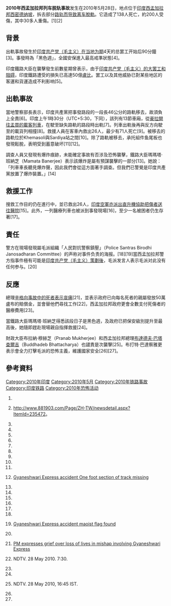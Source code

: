 **2010年西孟加拉邦列车脱轨事故**发生在2010年5月28日，地点位于[印度](../Page/印度.md "wikilink")[西孟加拉邦](../Page/西孟加拉邦.md "wikilink")[西密德纳坡](https://zh.wikipedia.org/wiki/西密德纳坡 "wikilink")，拆去部分[路轨而导致离车](https://zh.wikipedia.org/wiki/路轨 "wikilink")[脫軌](https://zh.wikipedia.org/wiki/脫軌 "wikilink")。它造成了138人死亡，約200人受傷，其中30多人重傷。\[1\]\[2\]

## 背景

出軌事故發生於[印度共产党（毛主义）在当地为期](../Page/印度共产党（毛主义）.md "wikilink")4天的总罢工开始后90分鐘\[3\]。事發時為「黑色週」，全國安保進入最高戒準狀態\[4\]。

印度鐵路大臣在襲擊發生前數星期曾表示，由于[印度共产党（毛主义）的大罢工和阻碍](../Page/印度共产党（毛主义）.md "wikilink")，印度鐵路遭受的損失已高達50億[盧比](https://zh.wikipedia.org/wiki/盧比 "wikilink")。罢工以及其他威胁已對某些地区的客運和貨運造成不利影响\[5\]。

## 出軌事故

當地警察部長表示，印度共產黨把事發路段的一段長46公分的路軌移去，故須負上全責\[6\]。印度上午1時30分（UTC+5:30，下同），該列有13節車廂，從[豪拉開往](../Page/豪拉车站.md "wikilink")[孟買的載客列車](https://zh.wikipedia.org/wiki/孟買 "wikilink")，在駛至缺失路軌的路段時出軌\[7\]。列車出軌後再與反方向駛至的載貨列相撞\[8\]。救援人員在客車內救出26人，最少有71人死亡\[9\]。被移去的路軌位於Khemasoli與Sardiya站之間\[10\]。除了路軌被移去，承托組件鱼尾板也發現鬆脫，表明受到蓄意破坏\[11\]\[12\]。

調查人員又發現有爆炸痕跡，未能確定事故有否涉及恐怖襲擊，鐵路大臣瑪瑪塔·班納芝（Mamata
Banerjee）表示該爆炸是屬有預謀襲擊的一部分\[13\]。她說：「列車車長聽見爆炸聲，因此我們會從這方面著手調查。但我們已警覺是印度共產黨放置了爆炸裝置。」\[14\]

## 救援工作

搜救工作目的仍在進行中，並已救出26人，[印度空軍亦派出直升機協助把傷者送往醫院](../Page/印度空軍.md "wikilink")\[15\]。此外，一列醫療列車也被派到事發現場\[16\]，至少一名被困者仍生存著\[17\]。

## 責任

警方在現場發現屬毛派組織「人民對抗警察鎮壓」（Police Santras Birodhi Janosadharan
Committee）的声称对事件负责的海报。\[18\]\[19\]當西孟加拉邦警方指事件極有可能是[印度共产党（毛主义）策劃後](../Page/印度共产党（毛主义）.md "wikilink")，毛派发言人表示毛派对此没有任何参与。\[20\]

## 反應

總理[辛格向事故中的死者表示哀痛](../Page/曼莫汉·辛格.md "wikilink")\[21\]，並表示政府已向每名死者的親屬發放50萬盧布的賠償金，並會替他們尋找工作\[22\]，西孟加拉邦政府更會全數支付死傷者的醫療費用\[23\]。

當鐵路大臣瑪瑪塔·班納芝得悉該段日子是黑色週，及政府已把保安級別提升至最高後，她隨即趕赴現場親自指揮救援\[24\]。

財政大臣布拉納·穆赫芝（Pranab
Mukherjee）和西孟加拉邦總理[布達德夫·巴塔查爾吉](https://zh.wikipedia.org/wiki/布達德夫·巴塔查爾吉 "wikilink")（Buddhadeb
Bhattacharya）也譴責是次襲擊\[25\]。布打特·巴達察雅更表示會全力打擊毛派的恐怖主義，維護國家安全\[26\]\[27\]。

## 參考資料

[Category:2010年印度](https://zh.wikipedia.org/wiki/Category:2010年印度 "wikilink")
[Category:2010年5月](https://zh.wikipedia.org/wiki/Category:2010年5月 "wikilink")
[Category:2010年铁路事故](https://zh.wikipedia.org/wiki/Category:2010年铁路事故 "wikilink")
[Category:印度铁路](https://zh.wikipedia.org/wiki/Category:印度铁路 "wikilink")
[Category:2010年恐怖活动](https://zh.wikipedia.org/wiki/Category:2010年恐怖活动 "wikilink")

1.
2.  <http://www.881903.com/Page/ZH-TW/newsdetail.aspx?ItemId=235472>。

3.

4.

5.
6.
7.
8.
9.
10.
11.
12. [Gyaneshwari Express accident One foot section of track
    missing](http://livestreamingx.com/gyaneshwari-express-accident-one-foot-section-of-track-missing-05282826.html)


13.

14.
15.
16.
17.
18.
19. [Gyaneshwari Express accident maoist flag
    found](http://livestreamingx.com/gyaneshwari-express-accident-maoist-flag-found-05282829.html)

20.
21. [PM expresses grief over loss of lives in mishap involving
    Gyaneshwari
    Express](http://livestreamingx.com/pm-expresses-grief-over-loss-of-lives-in-mishap-involving-gyaneshwari-express-05282818.html)


22. NDTV. 28 May 2010. 7:30.

23.
24.

25. NDTV. 28 May 2010, 16:45 IST.

26.

27.